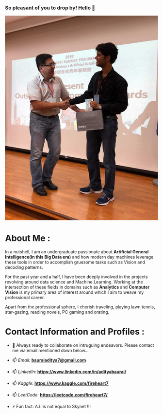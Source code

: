 ### So pleasant of you to drop by! Hello 👋

![](https://github.com/CodingWitcher/CodingWitcher/blob/master/Aditya%20Baurai.jpg)

# About Me : 

In a nutshell, I am an undergraduate passionate about **Artificial General Intelligence(in this Big Data era)** and how modern day machines leverage these tools in order to accomplish gruesome tasks such as Vision and decoding patterns.

For the past year and a half, I have been deeply involved in the projects revolving around data science and Machine Learning. Working at the intersection of these fields in domains such as **Analytics** and **Computer Vision** is my primary area of interest around which I aim to weave my professional career. 

Apart from the professional sphere, I cherish traveling, playing lawn tennis, star-gazing, reading novels, PC gaming and orating. 

# Contact Information and Profiles : 

- 👯 Always ready to collaborate on intruguing endeavors. Please contact me via email mentioned down below...
- 📫 *Email*: **bauraiaditya7@gmail.com** 
- 📫 *LinkedIn*: **https://www.linkedin.com/in/adityabaurai/** 
- 📫 *Kaggle*: **https://www.kaggle.com/fireheart7** 
- 📫 *LeetCode*: **https://leetcode.com/fireheart7/** 

- ⚡ Fun fact: A.I. is not equal to Skynet !!! 



